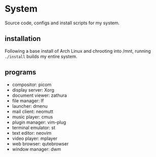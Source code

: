 # System

Source code, configs and install scripts for my system.

## installation

Following a base install of Arch Linux and chrooting into /mnt, running `./install` builds my entire system.

## programs

- compositor: picom
- display server: Xorg
- document viewer: zathura
- file manager: lf
- launcher: dmenu
- mail client: neomutt
- music player: cmus
- plugin manager: vim-plug
- terminal emulator: st
- text editor: neovim
- video player: mplayer
- web browser: qutebrowser
- window manager: dwm
